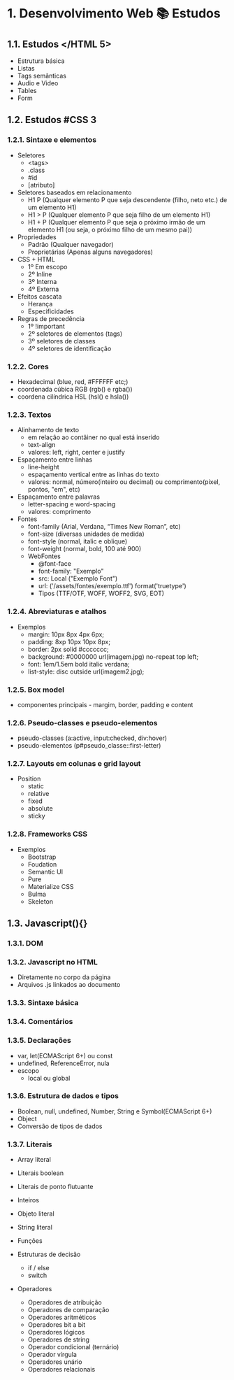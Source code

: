 # 1. Desenvolvimento Web :books: Estudos

## 1.1. Estudos </HTML 5> 

- Estrutura básica
- Listas
- Tags semânticas
- Audio e Video
- Tables
- Form

## 1.2. Estudos #CSS 3

### 1.2.1. Sintaxe e elementos
- Seletores
    - \<tags>
    - .class
    - #id
    - [atributo]
- Seletores baseados em relacionamento
    - H1 P (Qualquer elemento P que seja descendente (filho, neto etc.) de um elemento H1)
    - H1 > P (Qualquer elemento P que seja filho de um elemento H1)
    - H1 + P (Qualquer elemento P que seja o próximo irmão de um elemento H1 (ou seja, o próximo filho de um mesmo pai))
- Propriedades
    - Padrão (Qualquer navegador)
    - Proprietárias (Apenas alguns navegadores)
- CSS + HTML
    - 1º Em escopo
    - 2º Inline
    - 3º Interna
    - 4º Externa
- Efeitos cascata
    - Herança
    - Especificidades
- Regras de precedência
    - 1º !important
    - 2º seletores de elementos (tags)
    - 3º seletores de classes
    - 4º seletores de identificação

### 1.2.2. Cores

- Hexadecimal (blue, red, #FFFFFF etc;)
- coordenada cúbica RGB (rgb() e rgba())
- coordena cilíndrica HSL (hsl() e hsla())

### 1.2.3. Textos

- Alinhamento de texto
  - em relação ao contâiner no qual está inserido
  - text-align
  - valores: left, right, center e justify
- Espaçamento entre linhas
  - line-height
  - espaçamento vertical entre as linhas do texto
  - valores: normal, número(inteiro ou decimal) ou comprimento(pixel, pontos, "em", etc)
- Espaçamento entre palavras
  - letter-spacing e word-spacing
  - valores: comprimento
- Fontes
  - font-family (Arial, Verdana, “Times New Roman”, etc)
  - font-size (diversas unidades de medida)
  - font-style (normal, italic e oblique)
  - font-weight (normal, bold, 100 até 900)
  - WebFontes
    - @font-face
    - font-family: "Exemplo"
    - src: Local ("Exemplo Font")
    - url: ('/assets/fontes/exemplo.ttf') format('truetype')
    - Tipos (TTF/OTF, WOFF, WOFF2, SVG, EOT)
  
### 1.2.4. Abreviaturas e atalhos

- Exemplos
  - margin: 10px 8px 4px 6px;
  - padding: 8xp 10px 10px 8px;
  - border: 2px solid #ccccccc;
  - background: #0000000 url(imagem.jpg) no-repeat top left;
  - font: 1em/1.5em bold italic verdana;
  - list-style: disc outside url(imagem2.jpg);

### 1.2.5. Box model
  - componentes principais
        - margim, border, padding e content

### 1.2.6. Pseudo-classes e pseudo-elementos
  - pseudo-classes (a:active, input:checked, div:hover)
  - pseudo-elementos (p#pseudo_classe::first-letter)

### 1.2.7. Layouts em colunas e grid layout
  - Position
    - static
    - relative
    - fixed
    - absolute
    - sticky

### 1.2.8. Frameworks CSS
  - Exemplos
    - Bootstrap
    - Foudation
    - Semantic UI
    - Pure
    - Materialize CSS
    - Bulma
    - Skeleton

## 1.3. Javascript(){}
### 1.3.1. DOM
### 1.3.2. Javascript no HTML
  - Diretamente no corpo da página
  - Arquivos .js linkados ao documento
### 1.3.3. Sintaxe básica
### 1.3.4. Comentários
### 1.3.5. Declarações
  - var, let(ECMAScript 6+) ou const
  - undefined, ReferenceError, nula
  - escopo
    - local ou global
### 1.3.6. Estrutura de dados e tipos
  - Boolean, null, undefined, Number, String e Symbol(ECMAScript 6+)
  - Object
  - Conversão de tipos de dados
### 1.3.7. Literais
  - Array literal
  - Literais boolean
  - Literais de ponto flutuante
  - Inteiros
  - Objeto literal
  - String literal

  - Funções
  - Estruturas de decisão
    - if / else
    - switch
  - Operadores
    - Operadores de atribuição
    - Operadores de comparação
    - Operadores aritméticos
    - Operadores bit a bit
    - Operadores lógicos
    - Operadores de string
    - Operador condicional (ternário)
    - Operador vírgula
    - Operadores unário
    - Operadores relacionais
  

  
​	

